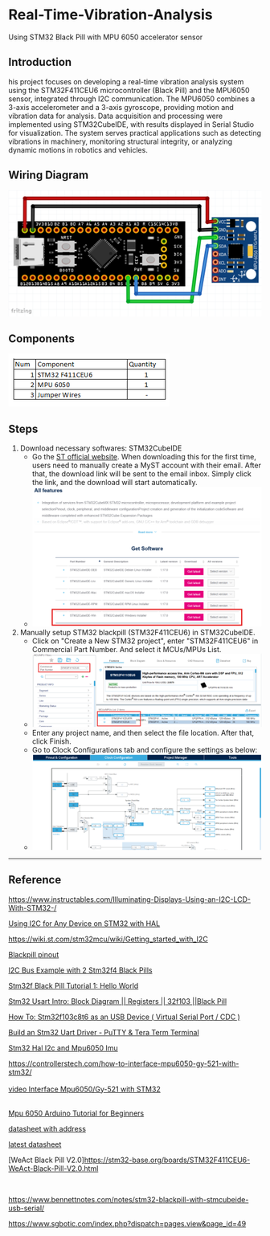 # Real-Time-Vibration-Analysis
Using STM32 Black Pill with MPU 6050 accelerator sensor

## Introduction
his project focuses on developing a real-time vibration analysis system using the STM32F411CEU6 microcontroller (Black Pill) and the MPU6050 sensor, integrated through I2C communication. The MPU6050 combines a 3-axis accelerometer and a 3-axis gyroscope, providing motion and vibration data for analysis. Data acquisition and processing were implemented using STM32CubeIDE, with results displayed in Serial Studio for visualization. The system serves practical applications such as detecting vibrations in machinery, monitoring structural integrity, or analyzing dynamic motions in robotics and vehicles.

## Wiring Diagram
<img src="images\Wiring Diagram.png" alt="Wiring Diagram">

## Components
<kbd>
<img src="images\BOM.png" alt="BOM">
</kbd>
  
## Steps
1. Download necessary softwares: STM32CubeIDE
   * Go the [ST official website](https://www.st.com/en/development-tools/stm32cubeide.html). When downloading this for the first time, users need to manually create a MyST account with their email. After that, the download link will be sent to the email inbox. Simply click the link, and the download will start automatically.
   * <kbd><img src="images\downloadStm32.png" alt="downloadStm32"></kbd>
2. Manually setup STM32 blackpill (STM32F411CEU6) in STM32CubeIDE.
   - Click on "Create a New STM32 project", enter "STM32F411CEU6" in Commercial Part Number. And select it MCUs/MPUs List.
   - <kbd><img src="images\selectBlackPill.png" alt="selectBlackPill"></kbd>
   - Enter any project name, and then select the file location. After that, click Finish.
   - Go to Clock Configurations tab and configure the settings as below:
   - <kbd><img src="images\clockConfig.png" alt="clockConfig"></kbd>


---
## Reference

https://www.instructables.com/Illuminating-Displays-Using-an-I2C-LCD-With-STM32-/

[Using I2C for Any Device on STM32 with HAL](https://www.youtube.com/watch?v=cvmQNTVJrzs)

https://wiki.st.com/stm32mcu/wiki/Getting_started_with_I2C

[Blackpill pinout](https://stm32world.com/wiki/Black_Pill#Pinout)

[I2C Bus Example with 2 Stm32f4 Black Pills](https://www.youtube.com/watch?v=5RaKuFRM8Og)

[Stm32f Black Pill Tutorial 1: Hello World](https://www.youtube.com/watch?v=tkJy2gaKOxw)

[Stm32 Usart Intro: Block Diagram || Registers || 32f103 ||Black Pill](https://www.youtube.com/watch?v=6LYwBEtF0gI)

[How To: Stm32f103c8t6 as an USB Device ( Virtual Serial Port / CDC )](https://www.youtube.com/watch?v=YZjnCOun1wU)

[Build an Stm32 Uart Driver - PuTTY & Tera Term Terminal](https://www.youtube.com/watch?v=i0evyvBKW90)

[Stm32 Hal I2c and Mpu6050 Imu](https://www.youtube.com/watch?v=P7a6qxacnO4)

https://controllerstech.com/how-to-interface-mpu6050-gy-521-with-stm32/
<br>
<br>
[video Interface Mpu6050/Gy-521 with STM32](https://www.youtube.com/watch?v=xxphp9wDnHA)
<br>
<br>


[Mpu 6050 Arduino Tutorial for Beginners](https://www.youtube.com/watch?v=SVI_NldMjlE)

[datasheet with address](https://download.mikroe.com/documents/datasheets/MPU-6000_datasheet.pdf)

[latest datasheet](https://invensense.tdk.com/wp-content/uploads/2015/02/MPU-6000-Register-Map1.pdf)

[WeAct Black Pill V2.0]https://stm32-base.org/boards/STM32F411CEU6-WeAct-Black-Pill-V2.0.html

<br>

https://www.bennettnotes.com/notes/stm32-blackpill-with-stmcubeide-usb-serial/

https://www.sgbotic.com/index.php?dispatch=pages.view&page_id=49

